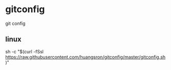 # gitconfig
git config

## linux
sh -c "$(curl -fSsl https://raw.githubusercontent.com/huangsron/gitconfig/master/gitconfig.sh)"
